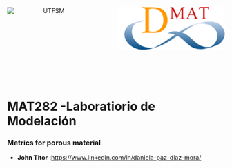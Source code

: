 <header>
<img src="https://upload.wikimedia.org/wikipedia/commons/4/47/Logo_UTFSM.png" width=200 alt="UTFSM" align="left"/>
<img src="./images/dmat.png" alt="DMAT" align="right"/>
</header>
</br></br></br></br></br>

</br>
</br>

# MAT282 -Laboratiorio de Modelación

### Metrics for porous material 


* __John Titor__ :https://www.linkedin.com/in/daniela-paz-diaz-mora/
